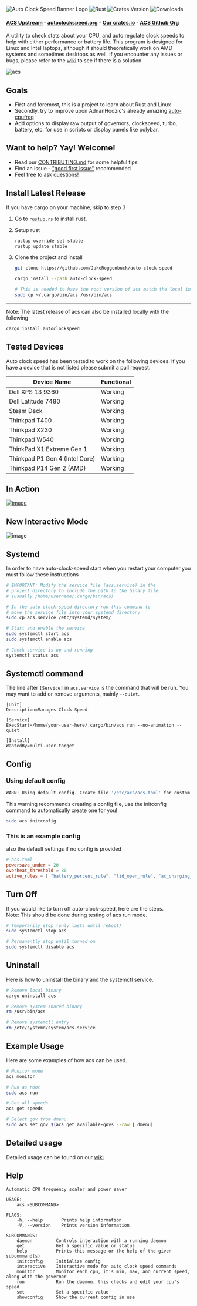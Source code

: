 ![Auto Clock Speed Banner Logo](https://user-images.githubusercontent.com/35516367/169680198-99d02746-22f7-433d-a9a1-d8858edef512.png)
![Rust](https://img.shields.io/github/workflow/status/jakeroggenbuck/auto-clock-speed/Rust?style=for-the-badge)
![Crates Version](https://img.shields.io/crates/v/autoclockspeed?style=for-the-badge)
![Downloads](https://img.shields.io/crates/d/autoclockspeed?style=for-the-badge)

#### [ACS Upstream](https://github.com/jakeroggenbuck/auto-clock-speed) - [autoclockspeed.org](https://autoclockspeed.org) - [Our crates.io](https://crates.io/crates/autoclockspeed) - [ACS Github Org](https://github.com/autoclockspeed)

A utility to check stats about your CPU, and auto regulate clock speeds to help with either performance or battery life.
This program is designed for Linux and Intel laptops, although it should theoretically work on AMD systems and sometimes desktops as well.
If you encounter any issues or bugs, please refer to the [wiki](https://github.com/JakeRoggenbuck/auto-clock-speed/wiki) to see if there is a solution.

![acs](https://user-images.githubusercontent.com/35516367/199084229-aee15ac5-bd86-41e9-b7fc-22517e21e6f0.png)

## Goals
- First and foremost, this is a project to learn about Rust and Linux
- Secondly, try to improve upon AdnanHodzic's already amazing [auto-cpufreq](https://github.com/AdnanHodzic/auto-cpufreq)
- Add options to display raw output of governors, clockspeed, turbo, battery, etc. for use in scripts or display panels like polybar.


## Want to help? Yay! Welcome!
- Read our [CONTRIBUTING.md](CONTRIBUTING.md) for some helpful tips
- Find an issue - ["good first issue"](https://github.com/JakeRoggenbuck/auto-clock-speed/issues?q=is%3Aissue+is%3Aopen+label%3A%22good+first+issue%22) recommended
- Feel free to ask questions!


## Install Latest Release
If you have cargo on your machine, skip to step 3

1. Go to [`rustup.rs`](https://rustup.rs/) to install rust.

2. Setup rust
   ```sh
   rustup override set stable
   rustup update stable
   ```
   
3. Clone the project and install
   ```sh
   git clone https://github.com/JakeRoggenbuck/auto-clock-speed

   cargo install --path auto-clock-speed

   # This is needed to have the root version of acs match the local installed version
   sudo cp ~/.cargo/bin/acs /usr/bin/acs
   ```
<hr>

Note: The latest release of acs can also be installed locally with the following
```sh
cargo install autoclockspeed
```

## Tested Devices
Auto clock speed has been tested to work on the following devices. If you have a device that is not listed please submit a pull request.

| Device Name | Functional |
| ----------- | ---------- |
| Dell XPS 13 9360 | Working |
| Dell Latitude 7480 | Working |
| Steam Deck | Working |
| Thinkpad T400 | Working |
| Thinkpad X230 | Working |
| Thinkpad W540 | Working |
| ThinkPad X1 Extreme Gen 1 | Working |
| Thinkpad P1 Gen 4 (Intel Core) | Working |
| Thinkpad P14 Gen 2 (AMD) | Working |


## In Action
[![image](https://user-images.githubusercontent.com/35516367/170888770-cf20411e-2b21-43a5-9636-bf6a6b545346.png)](https://www.youtube.com/watch?v=QTnv4pommN4)

## New Interactive Mode
![image](https://user-images.githubusercontent.com/35516367/170414026-2466ee6b-fd6c-48f0-bec8-127237116baf.png)

## Systemd
In order to have auto-clock-speed start when you restart your computer you must follow these instructions
```sh
# IMPORTANT: Modify the service file (acs.service) in the
# project directory to include the path to the binary file 
# (usually /home/username/.cargo/bin/acs)
```

```sh
# In the auto clock speed directory run this command to
# move the service file into your systemd directory
sudo cp acs.service /etc/systemd/system/
```

```sh
# Start and enable the service
sudo systemctl start acs
sudo systemctl enable acs

# Check service is up and running
systemctl status acs
```
## Systemctl command
The line after `[Service]` in `acs.service` is the command that will be run. You may want to add or remove arguments, mainly `--quiet`.
```
[Unit]
Description=Manages Clock Speed

[Service]
ExecStart=/home/your-user-here/.cargo/bin/acs run --no-animation --quiet

[Install]
WantedBy=multi-user.target
```

## Config
### Using default config
```sh
WARN: Using default config. Create file '/etc/acs/acs.toml' for custom config or run 'acs initconfig' to setup default config automatically.
```
This warning recommends creating a config file, use the initconfig command to automatically create one for you!

```sh
sudo acs initconfig
```

### This is an example config
also the default settings if no config is provided

```toml
# acs.toml
powersave_under = 20
overheat_threshold = 80
active_rules = [ "battery_percent_rule", "lid_open_rule", "ac_charging_rule", "cpu_usage_rule" ]
```

## Turn Off
If you would like to turn off auto-clock-speed, here are the steps.<br>
Note: This should be done during testing of acs run mode.
```sh
# Temporarily stop (only lasts until reboot)
sudo systemctl stop acs

# Permanently stop until turned on
sudo systemctl disable acs
```

## Uninstall
Here is how to uninstall the binary and the systemctl service.
```sh
# Remove local binary
cargo uninstall acs

# Remove system shared binary
rm /usr/bin/acs

# Remove systemctl entry
rm /etc/systemd/system/acs.service
```

## Example Usage
Here are some examples of how acs can be used.
```sh
# Monitor mode
acs monitor

# Run as root
sudo acs run

# Get all speeds
acs get speeds

# Select gov from dmenu
sudo acs set gov $(acs get available-govs --raw | dmenu)
```

## Detailed usage
Detailed usage can be found on our [wiki](https://github.com/JakeRoggenbuck/auto-clock-speed/wiki/Detailed-Usage)  

## Help
```
Automatic CPU frequency scaler and power saver

USAGE:
    acs <SUBCOMMAND>

FLAGS:
    -h, --help       Prints help information
    -V, --version    Prints version information

SUBCOMMANDS:
    daemon         Controls interaction with a running daemon
    get            Get a specific value or status
    help           Prints this message or the help of the given subcommand(s)
    initconfig     Initialize config
    interactive    Interactive mode for auto clock speed commands
    monitor        Monitor each cpu, it's min, max, and current speed, along with the governor
    run            Run the daemon, this checks and edit your cpu's speed
    set            Set a specific value
    showconfig     Show the current config in use
```

<!--       _
       .__(.)< (qwak)
        \___)   
 ~~~~~~~~~~~~~~~~~~-->
